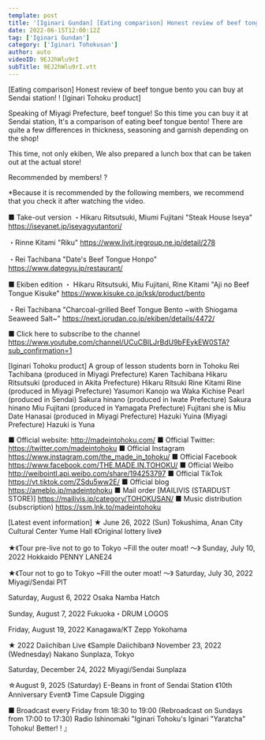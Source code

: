 ```yaml
---
template: post
title: '[Iginari Gundan] [Eating comparison] Honest review of beef tongue bento you can buy at Sendai station! ! [Iginari Tohoku product]'
date: 2022-06-15T12:00:12Z
tag: ['Iginari Gundan']
category: ['Iginari Tohokusan']
author: auto 
videoID: 9EJ2hWlu9rI
subTitle: 9EJ2hWlu9rI.vtt
---
```

[Eating comparison] Honest review of beef tongue bento you can buy at Sendai station! ! [Iginari Tohoku product]

Speaking of Miyagi Prefecture, beef tongue!
So this time you can buy it at Sendai station,
It's a comparison of eating beef tongue bento!
There are quite a few differences in thickness, seasoning and garnish depending on the shop!

This time, not only ekiben,
We also prepared a lunch box that can be taken out at the actual store!

Recommended by members! ?


*Because it is recommended by the following members, we recommend that you check it after watching the video.

■ Take-out version
・Hikaru Ritsutsuki, Miumi Fujitani
"Steak House Iseya"
https://iseyanet.jp/iseyagyutantori/

・Rinne Kitami
"Riku"
https://www.livit.jregroup.ne.jp/detail/278

・Rei Tachibana
"Date's Beef Tongue Honpo"
https://www.dategyu.jp/restaurant/

■ Ekiben edition
・ Hikaru Ritsutsuki, Miu Fujitani, Rine Kitami
"Aji no Beef Tongue Kisuke"
https://www.kisuke.co.jp/ksk/product/bento

・Rei Tachibana
"Charcoal-grilled Beef Tongue Bento ~with Shiogama Seaweed Salt~"
https://next.jorudan.co.jp/ekiben/details/4472/


■ Click here to subscribe to the channel
https://www.youtube.com/channel/UCuCBILJrBdU9bFEykEW0STA?sub_confirmation=1


[Iginari Tohoku product]
A group of lesson students born in Tohoku
Rei Tachibana (produced in Miyagi Prefecture) Karen Tachibana
Hikaru Ritsutsuki (produced in Akita Prefecture) Hikaru Ritsuki
Rine Kitami Rine (produced in Miyagi Prefecture)
Yasumori Kanojo wa Waka
Kichise Pearl (produced in Sendai)
Sakura hinano (produced in Iwate Prefecture) Sakura hinano
Miu Fujitani (produced in Yamagata Prefecture) Fujitani she is Miu
Date Hanasai (produced in Miyagi Prefecture)
Hazuki Yuina (Miyagi Prefecture) Hazuki is Yuna

■ Official website: http://madeintohoku.com/
■ Official Twitter: https://twitter.com/madeintohoku
■ Official Instagram https://www.instagram.com/the_made_in_tohoku/
■ Official Facebook https://www.facebook.com/THE.MADE.IN.TOHOKU/
■ Official Weibo http://weibointl.api.weibo.com/share/194253797
■ Official TikTok https://vt.tiktok.com/ZSdu5ww2E/
■ Official blog https://ameblo.jp/madeintohoku
■ Mail order [MAILIVIS (STARDUST STORE)] https://mailivis.jp/category/TOHOKUSAN/
■ Music distribution (subscription) https://ssm.lnk.to/madeintohoku


[Latest event information]
★ June 26, 2022 (Sun) Tokushima, Anan City Cultural Center Yume Hall
《Original lottery live》

★《Tour pre-live not to go to Tokyo ~Fill the outer moat! ～》
Sunday, July 10, 2022
Hokkaido PENNY LANE24

★《Tour not to go to Tokyo ~Fill the outer moat! ～》
Saturday, July 30, 2022
Miyagi/Sendai PIT

Saturday, August 6, 2022
Osaka Namba Hatch

Sunday, August 7, 2022
Fukuoka・DRUM LOGOS

Friday, August 19, 2022
Kanagawa/KT Zepp Yokohama

★ 2022 Daiichiban Live 《Sample Daiichiban》
November 23, 2022 (Wednesday)
Nakano Sunplaza, Tokyo

Saturday, December 24, 2022
Miyagi/Sendai Sunplaza

☆August 9, 2025 (Saturday) E-Beans in front of Sendai Station
《10th Anniversary Event》 Time Capsule Digging

 
■ Broadcast every Friday from 18:30 to 19:00 (Rebroadcast on Sundays from 17:00 to 17:30)
Radio Ishinomaki "Iginari Tohoku's Iginari "Yaratcha" Tohoku! Better! ! 』